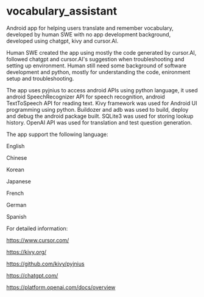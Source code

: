 # vocabulary_assistant
Android app for helping users translate and remember vocabulary, developed by human SWE with no app development background, developed using chatgpt, kivy and cursor.AI. 

Human SWE created the app using mostly the code generated by cursor.AI, followed chatgpt and cursor.AI's suggestion when troubleshooting and setting up environment. Human still need some background of software development and python, mostly for understanding the code, enironment setup and troubleshooting.

The app uses pyjnius to access android APIs using python language, it used android SpeechRecognizer API for speech recognition, android TextToSpeech API for reading text. Kivy framework was used for Android UI programming using python. Buildozer and adb was used to build, deploy and debug the android package built. SQLite3 was used for storing lookup history. OpenAI API was used for translation and test question generation.

The app support the following language:

English

Chinese

Korean

Japanese

French

German

Spanish

For detailed information:

https://www.cursor.com/

https://kivy.org/

https://github.com/kivy/pyjnius

https://chatgpt.com/

https://platform.openai.com/docs/overview


